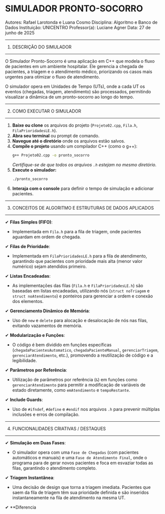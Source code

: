 SIMULADOR PRONTO-SOCORRO
===========================================================

Autores: Rafael Larotonda e Luana Cosmo
Disciplina: Algoritmo e Banco de Dados
Instituição: UNICENTRO
Professor(a): Luciane Agner
Data: 27 de junho de 2025

-----------------------------------------------------------
1. DESCRIÇÃO DO SIMULADOR
-----------------------------------------------------------
O Simulador Pronto-Socorro é uma aplicação em C++ que modela o fluxo de pacientes em um ambiente hospitalar. Ele gerencia a chegada de pacientes, a triagem e o atendimento médico, priorizando os casos mais urgentes para otimizar o fluxo de atendimento.

O simulador opera em Unidades de Tempo (UTs), onde a cada UT os eventos (chegadas, triagem, atendimento) são processados, permitindo visualizar a dinâmica de um pronto-socorro ao longo do tempo.

-----------------------------------------------------------
2. COMO EXECUTAR O SIMULADOR
-----------------------------------------------------------

1.  **Baixe ou clone** os arquivos do projeto (`Projeto02.cpp`, `Fila.h`, `FilaPrioridadesLE.h`).
2.  **Abra seu terminal** ou prompt de comando.
3.  **Navegue até o diretório** onde os arquivos estão salvos.
4.  **Compile o projeto** usando um compilador C++ (como o g++):
    ```bash
    g++ Projeto02.cpp -o pronto_socorro
    ```
    *Certifique-se de que todos os arquivos `.h` estejam no mesmo diretório.*
5.  **Execute o simulador:**
    ```bash
    ./pronto_socorro
    ```
6.  **Interaja com o console** para definir o tempo de simulação e adicionar pacientes.

-----------------------------------------------------------
3. CONCEITOS DE ALGORITMO E ESTRUTURAS DE DADOS APLICADOS
-----------------------------------------------------------

✔ **Filas Simples (FIFO)**:
- Implementada em `Fila.h` para a fila de triagem, onde pacientes aguardam em ordem de chegada.

✔ **Filas de Prioridade**:
- Implementada em `FilaPrioridadesLE.h` para a fila de atendimento, garantindo que pacientes com prioridade mais alta (menor valor numérico) sejam atendidos primeiro.

✔ **Listas Encadeadas**:
- As implementações das filas (`Fila.h` e `FilaPrioridadesLE.h`) são baseadas em listas encadeadas, utilizando nós (`struct noTriagem` e `struct noAtendimento`) e ponteiros para gerenciar a ordem e conexão dos elementos.

✔ **Gerenciamento Dinâmico de Memória**:
- Uso de `new` e `delete` para alocação e desalocação de nós nas filas, evitando vazamentos de memória.

✔ **Modularização e Funções**:
- O código é bem dividido em funções específicas (`chegadaPacientesAutomatico`, `chegadaPacienteManual`, `gerenciarTriagem`, `gerenciarAtendimento`, etc.), promovendo a reutilização de código e a legibilidade.

✔ **Parâmetros por Referência**:
- Utilização de parâmetros por referência (`&`) em funções como `gerenciarAtendimento` para permitir a modificação de variáveis de estado diretamente, como `emAtendimento` e `tempoRestante`.

✔ **Include Guards**:
- Uso de `#ifndef`, `#define` e `#endif` nos arquivos `.h` para prevenir múltiplas inclusões e erros de compilação.

-----------------------------------------------------------
4. FUNCIONALIDADES CRIATIVAS / DESTAQUES
-----------------------------------------------------------

✔ **Simulação em Duas Fases**:
- O simulador opera com uma `Fase de Chegadas` (com pacientes automáticos e manuais) e uma `Fase de Atendimento Final`, onde o programa para de gerar novos pacientes e foca em esvaziar todas as filas, garantindo o atendimento completo.

✔ **Triagem Instantânea**:
- Uma decisão de design que torna a triagem imediata. Pacientes que saem da fila de triagem têm sua prioridade definida e são inseridos instantaneamente na fila de atendimento na mesma UT.

✔ **Diferencia
